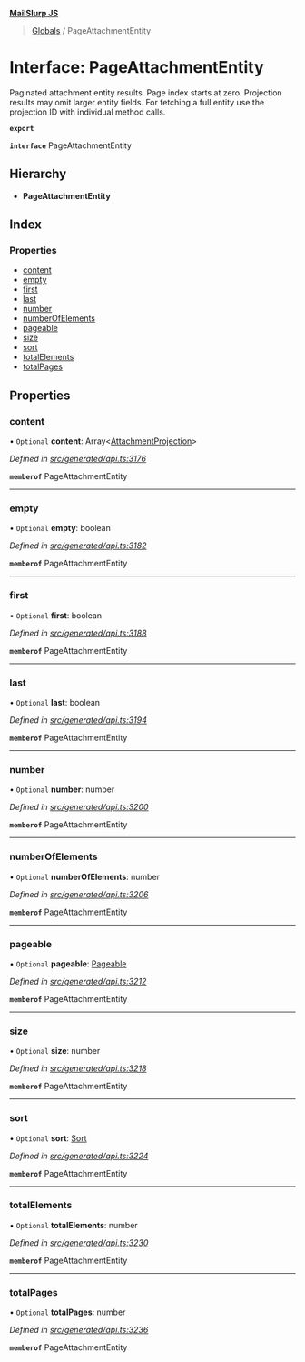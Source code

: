 **[MailSlurp JS](../README.md)**

> [Globals](../README.md) / PageAttachmentEntity

# Interface: PageAttachmentEntity

Paginated attachment entity results. Page index starts at zero. Projection results may omit larger entity fields. For fetching a full entity use the projection ID with individual method calls.

**`export`** 

**`interface`** PageAttachmentEntity

## Hierarchy

* **PageAttachmentEntity**

## Index

### Properties

* [content](pageattachmententity.md#content)
* [empty](pageattachmententity.md#empty)
* [first](pageattachmententity.md#first)
* [last](pageattachmententity.md#last)
* [number](pageattachmententity.md#number)
* [numberOfElements](pageattachmententity.md#numberofelements)
* [pageable](pageattachmententity.md#pageable)
* [size](pageattachmententity.md#size)
* [sort](pageattachmententity.md#sort)
* [totalElements](pageattachmententity.md#totalelements)
* [totalPages](pageattachmententity.md#totalpages)

## Properties

### content

• `Optional` **content**: Array\<[AttachmentProjection](attachmentprojection.md)>

*Defined in [src/generated/api.ts:3176](https://github.com/mailslurp/mailslurp-client/blob/730b817/src/generated/api.ts#L3176)*

**`memberof`** PageAttachmentEntity

___

### empty

• `Optional` **empty**: boolean

*Defined in [src/generated/api.ts:3182](https://github.com/mailslurp/mailslurp-client/blob/730b817/src/generated/api.ts#L3182)*

**`memberof`** PageAttachmentEntity

___

### first

• `Optional` **first**: boolean

*Defined in [src/generated/api.ts:3188](https://github.com/mailslurp/mailslurp-client/blob/730b817/src/generated/api.ts#L3188)*

**`memberof`** PageAttachmentEntity

___

### last

• `Optional` **last**: boolean

*Defined in [src/generated/api.ts:3194](https://github.com/mailslurp/mailslurp-client/blob/730b817/src/generated/api.ts#L3194)*

**`memberof`** PageAttachmentEntity

___

### number

• `Optional` **number**: number

*Defined in [src/generated/api.ts:3200](https://github.com/mailslurp/mailslurp-client/blob/730b817/src/generated/api.ts#L3200)*

**`memberof`** PageAttachmentEntity

___

### numberOfElements

• `Optional` **numberOfElements**: number

*Defined in [src/generated/api.ts:3206](https://github.com/mailslurp/mailslurp-client/blob/730b817/src/generated/api.ts#L3206)*

**`memberof`** PageAttachmentEntity

___

### pageable

• `Optional` **pageable**: [Pageable](pageable.md)

*Defined in [src/generated/api.ts:3212](https://github.com/mailslurp/mailslurp-client/blob/730b817/src/generated/api.ts#L3212)*

**`memberof`** PageAttachmentEntity

___

### size

• `Optional` **size**: number

*Defined in [src/generated/api.ts:3218](https://github.com/mailslurp/mailslurp-client/blob/730b817/src/generated/api.ts#L3218)*

**`memberof`** PageAttachmentEntity

___

### sort

• `Optional` **sort**: [Sort](sort.md)

*Defined in [src/generated/api.ts:3224](https://github.com/mailslurp/mailslurp-client/blob/730b817/src/generated/api.ts#L3224)*

**`memberof`** PageAttachmentEntity

___

### totalElements

• `Optional` **totalElements**: number

*Defined in [src/generated/api.ts:3230](https://github.com/mailslurp/mailslurp-client/blob/730b817/src/generated/api.ts#L3230)*

**`memberof`** PageAttachmentEntity

___

### totalPages

• `Optional` **totalPages**: number

*Defined in [src/generated/api.ts:3236](https://github.com/mailslurp/mailslurp-client/blob/730b817/src/generated/api.ts#L3236)*

**`memberof`** PageAttachmentEntity
